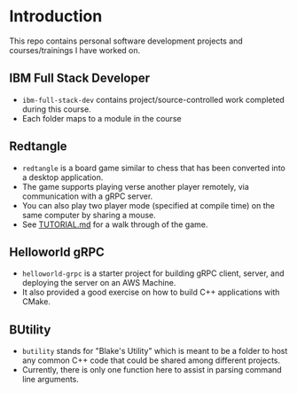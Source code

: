 # Introduction
This repo contains personal software development projects and courses/trainings I have worked on. 

## IBM Full Stack Developer
- `ibm-full-stack-dev` contains project/source-controlled work completed during this course.
- Each folder maps to a module in the course
  
## Redtangle 
- `redtangle` is a board game similar to chess that has been converted into a desktop application. 
- The game supports playing verse another player remotely, via communication with a gRPC server.
- You can also play two player mode (specified at compile time) on the same computer by sharing a mouse. 
- See [TUTORIAL.md](redtangle/TUTORIAL.md) for a walk through of the game.
  
## Helloworld gRPC 
- `helloworld-grpc` is a starter project for building gRPC client,  server, and deploying the server on an AWS Machine.  
- It also provided a good exercise on how to build C++ applications with CMake.
  
## BUtility 
- `butility` stands for "Blake's Utility" which is meant to be a folder to host any common C++ code that could be shared among different projects. 
- Currently, there is only one function here to assist in parsing command line arguments. 
